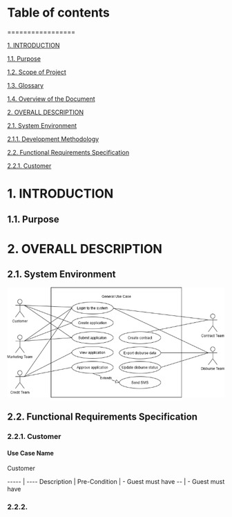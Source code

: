 # Table of contents
=================

<!--ts-->
   [1. INTRODUCTION](#1-INTRODUCTION)
   
   [1.1. Purpose](#11-Purpose)
   
   [1.2. Scope of Project](#ScopeofProject)
   
   [1.3. Glossary](#)

   [1.4. Overview of the Document](#)

   [2. OVERALL DESCRIPTION](#)

   [2.1. System Environment](#)

   [2.1.1. Development Methodology](#)

   [2.2. Functional Requirements Specification](#)

   [2.2.1. Customer](#)
   
<!--te-->

# 1. INTRODUCTION
## 1.1. Purpose
# 2. OVERALL DESCRIPTION
## 2.1. System Environment
![GitHub Logo](/images/system-usecase.png)


## 2.2. Functional Requirements Specification
### 2.2.1. Customer

#### Use Case Name
   
   Customer

----- | ----
Description | 
Pre-Condition | - Guest must have
-- | - Guest must have

### 2.2.2. 
